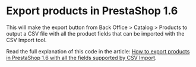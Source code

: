 # Export products in PrestaShop 1.6

This will make the export button from Back Office > Catalog > Products to output a CSV file with all the product fields that can be imported with the CSV Import tool.

Read the full explanation of this code in the article: [How to export products in PrestaShop 1.6 with all the fields supported by CSV Import](http://premiumpresta.com/blog/export-products-for-csv-import-prestashop-1-6/).
